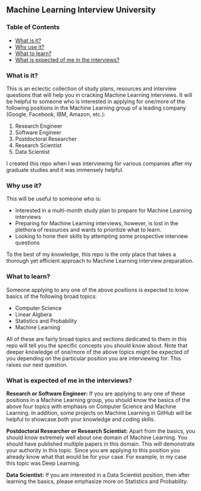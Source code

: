 ## Machine Learning Interview University

### Table of Contents

- [What is it?](#what-is-it)
- [Why use it?](#why-use-it)
- [What to learn?](#what-to-learn)
- [What is expected of me in the interviews?](#what-is-expected-of-me-in-the-interviews)

### What is it?
This is an eclectic collection of study plans, resources and interview questions that will help you in cracking Machine Learning interviews. It will be helpful to someone who is interested in applying for one/more of the following positions in the Machine Learning group of a leading company (Google, Facebook, IBM, Amazon, etc.):

1. Research Engineer
1. Software Engineer
1. Postdoctoral Researcher
1. Research Scientist
1. Data Scientist

I created this repo when I was interviewing for various companies after my graduate studies and it was immensely helpful. 

### Why use it?
This will be useful to someone who is:

- Interested in a multi-month study plan to prepare for Machine Learning interviews
- Preparing for Machine Learning interviews, however, is lost in the plethora of resources and wants to prioritize what to learn. 
- Looking to hone their skills by attempting some prospective interview questions  

To the best of my knowledge, this repo is the only place that takes a thorough yet efficient approach to Machine Learning interview preparation.

### What to learn?
Someone applying to any one of the above positions is expected to know basics of the following broad topics:

- Computer Science
- Linear Algbera
- Statistics and Probability
- Machine Learning

All of these are fairly broad topics and sections dedicated to them in this repo will tell you the specific concepts you should know about. Note that deeper knowledge of one/more of the above topics might be expected of you depending on the particular position you are interviewing for. This raises our next question. 

### What is expected of me in the interviews?

**Research or Software Engineer:** If you are applying to any one of these positions in a Machine Learning group, you should know the basics of the above four topics with emphasis on Computer Science and Machine Learning. In addition, some projects on Machine Learning in GitHub will be helpful to showcase both your knowledge and coding skills.

**Postdoctoral Researcher or Research Scientist:** Apart from the basics, you should know extremely well about one domain of Machine Learning. You should have published multiple papers in this domain. This will demonstrate your authority in this topic. Since you are applying to this position you already know what that would be for your case. For example, in my case this topic was Deep Learning. 

**Data Scientist:** If you are interested in a Data Scientist position, then after learning the basics, please emphasize more on Statistics and Probability. 









